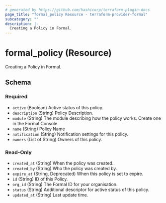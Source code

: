```yaml
---
# generated by https://github.com/hashicorp/terraform-plugin-docs
page_title: "formal_policy Resource - terraform-provider-formal"
subcategory: ""
description: |-
  Creating a Policy in Formal.
---
```


# formal_policy (Resource)

Creating a Policy in Formal.



<!-- schema generated by tfplugindocs -->
## Schema

### Required

- `active` (Boolean) Active status of this policy.
- `description` (String) Policy Description.
- `module` (String) The module describing how the policy works. Create one in the Formal Console.
- `name` (String) Policy Name
- `notification` (String) Notification settings for this policy.
- `owners` (List of String) Owners of this policy.

### Read-Only

- `created_at` (String) When the policy was created.
- `created_by` (String) Who the policy was created by.
- `expire_at` (String, Deprecated) When this policy is set to expire.
- `id` (String) ID of this Policy.
- `org_id` (String) The Formal ID for your organisation.
- `status` (String) Additional descriptor for active status of this policy.
- `updated_at` (String) Last update time.



